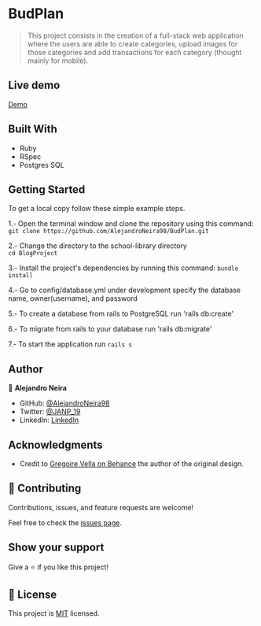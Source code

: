 # BudPlan

> This project consists in the creation of a full-stack web application where the users are able to create categories, upload images for those categories and add transactions for each category (thought mainly for mobile).

## Live demo

[Demo](https://radiant-cove-31580.herokuapp.com/splash)

## Built With

- Ruby
- RSpec
- Postgres SQL

## Getting Started

To get a local copy follow these simple example steps.  

1.- Open the terminal window and clone the repository using this command:  
`git clone https://github.com/AlejandroNeira98/BudPlan.git` 

2.- Change the directory to the school-library directory  
`cd BlogProject`  

3.- Install the project's dependencies by running this command: `bundle install`

4.- Go to config/database.yml under development specify the database name, owner(username), and password

5.- To create a database from rails to PostgreSQL run 'rails db:create'

6.- To migrate from rails to your database run 'rails db:migrate'

7.- To start the application run `rails s`

## Author

👤 **Alejandro Neira**
- GitHub: [@AlejandroNeira98](https://github.com/AlejandroNeira98)
- Twitter: [@JANP_19](https://twitter.com/JANP_19)
- LinkedIn: [LinkedIn](https://www.linkedin.com/in/alejandro-neira-pachon/) 

## Acknowledgments
- Credit to [Gregoire Vella on Behance](https://www.behance.net/gregoirevella) the author of the original design.

## 🤝 Contributing

Contributions, issues, and feature requests are welcome!

Feel free to check the [issues page](../../issues/).

## Show your support

Give a ⭐️ if you like this project!

## 📝 License

This project is [MIT](./MIT.md) licensed.
